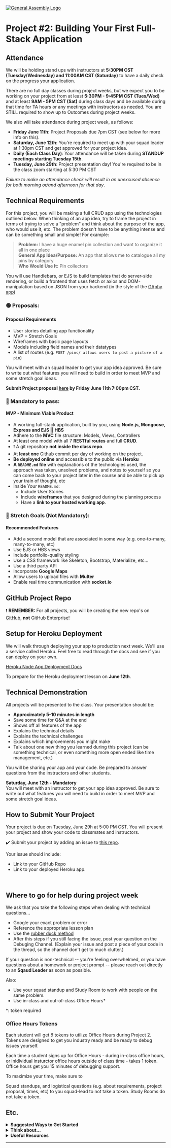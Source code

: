 [![General Assembly Logo](https://camo.githubusercontent.com/1a91b05b8f4d44b5bbfb83abac2b0996d8e26c92/687474703a2f2f692e696d6775722e636f6d2f6b6538555354712e706e67)](https://generalassemb.ly)

# Project #2: Building Your First Full-Stack Application

## Attendance
We will be holding stand ups with instructors at **5:30PM CST (Tuesday/Wednesday) and 11:00AM CST (Saturday)** to have a daily check on the progress your application.

There are no full day classes during project weeks, but we expect you to be working on your project from at least **5:30PM - 9:45PM CST (Tues/Wed)** and at least **9AM - 5PM CST (Sat)** during class days and be available during that time for TA hours or any meetings with instructors as needed. You are STILL required to show up to Outcomes during project weeks.   

We also will take attendance during project week, as follows:
  - **Friday June 11th**: Project Proposals due 7pm CST (see below for more info on this).
  - **Saturday, June 12th**: You're required to meet up with your squad leader at 1:30pm CST and get approved for your project idea.
  - **Daily (Each Class Day)**: Your attendance will be taken during **STANDUP meetings starting Tuesday 15th**. 
  - **Tuesday, June 29th**: Project presentation day! You're required to be in the class zoom starting at 5:30 PM CST

_Failure to make an attendance check will result in an unexcused absence for both morning or/and afternoon for that day_.

## Technical Requirements
For this project, you will be making a full CRUD app using the technologies outlined below. When thinking of an app idea, try to frame the project in terms of trying to solve a "problem" and think about the purpose of the app, who would use it, etc. The problem doesn't have to be anything intense and can be something small and simple! For example:

  >**Problem:** I have a huge enamel pin collection and want to organize it all in one place<br>
  >**General App Idea/Purpose:** An app that allows me to catalogue all my pins by category <br>
  >**Who Would Use It:** Pin collectors
  
You will use Handlebars, or EJS to build templates that do server-side rendering, or build a frontend that uses fetch or axios and DOM-manipulation based on JSON from your backend (in the style of the [GAphy app](https://git.generalassemb.ly/flex-323/express-api-lab))

### &#128994; Proposals:
#### Proposal Requirements

* User stories detailing app functionality
* MVP + Stretch Goals
* Wireframes with basic page layouts
* Models including field names and their datatypes
* A list of routes (e.g. `POST /pins/ allows users to post a picture of a pin`)

You will meet with an squad leader to get your app idea approved. Be sure to write out what features you will need to build in order to meet MVP and some stretch goal ideas.

**Submit Project proposal [here](https://git.generalassemb.ly/flex-323/project-2/issues/new?assignees=&labels=&template=project-proposal-submission.md&title=Your+Name+%2B+Squad+Lead) by Friday June 11th 7:00pm CST.**

### &#x1F534; Mandatory to pass:
#### MVP - Minimum Viable Product

* A working full-stack application, built by you, using **Node.js, Mongoose, Express and EJS || HBS**
* Adhere to the **MVC** file structure: Models, Views, Controllers
* At least one model with all 7 **RESTful routes** and full **CRUD**.
* :heavy_exclamation_mark: A git repository **not inside the class repo**.  
* At **least one** Github commit per day of working on the project.
* **Be deployed online** and accessible to the public via **Heroku**
* **A ``README.md`` file** with explanations of the technologies used, the approach was taken, unsolved problems, and notes to yourself so you can come back to your project later in the course and be able to pick up your train of thought, etc
* Inside Your `README.md`:
    * Include User Stories
    * Include **wireframes** that you designed during the planning process
    * Have a **link to your hosted working app**.

### &#x1F535; Stretch Goals (Not Mandatory):
#### Recommended Features

* Add a second model that are associated in some way (e.g. one-to-many, many-to-many, etc) 
* Use EJS or HBS views
* Include portfolio-quality styling
* Use a CSS framework like Skeleton, Bootstrap, Materialize, etc...
* Use a third party API
* Incorporate **Google Maps**
* Allow users to upload files with **Multer**
* Enable real time communication with **socket.io**

## GitHub Project Repo

:heavy_exclamation_mark: **REMEMBER:** For all projects, you will be creating the new repo's on [GitHub](https://github.com/), **not** GitHub Enterprise!

## Setup for Heroku Deployment


We will walk through deploying your app to production next week. We'll use a service called Heroku. Feel free to read through the docs and see if you can deploy on your own.

[Heroku Node App Deployment Docs](https://devcenter.heroku.com/categories/nodejs-support)

To prepare for the Heroku deployment lesson on **June 12th**.


## Technical Demonstration

All projects will be presented to the class. Your presentation should be:

* **Approximately 5-10 minutes in length**
* Save some time for Q&A at the end
* Shows off all features of the app
* Explains the technical details
* Explains the technical challenges
* Explains which improvements you might make
* Talk about one new thing you learned during this project (can be something technical, or even something more open ended like time management, etc.)

You will be sharing your app and your code.  Be prepared to answer questions from the instructors and other students.

**Saturday, June 12th - Mandatory**<br>
You will meet with an instructor to get your app idea approved. Be sure to write out what features you will need to build in order to meet MVP and some stretch goal ideas.

## How to Submit Your Project


Your project is due on Tuesday, June 29h at 5:00 PM CST. You will present your project and show your code to classmates and instructors.

:heavy_check_mark: Submit your project by adding an issue to [this repo](https://git.generalassemb.ly/flex-323/project2-gallery/issues).

Your issue should include:

- Link to your GitHub Repo
- Link to your deployed Heroku app.

<br>


## Where to go for help during project week

We ask that you take the following steps when dealing with technical questions...

- Google your exact problem or error
- Reference the appropriate lesson plan
- Use the [rubber duck method](https://rubberduckdebugging.com/)
- After this steps if you still facing the issue, post your question on the Debuging Channel. (Explain your issue and post a piece of your code in the thread, so the channel don't get to much clutter.)

If your question is non-technical -- you're feeling overwhelmed, or you have questions about a homework or project prompt -- please reach out directly to an **Sqaud Leader** as soon as possible.

Also:
- Use your squad standup and Study Room to work with people on the same problem.
- Use in-class and out-of-class Office Hours*

*: token required

### Office Hours Tokens

Each student will get *6* tokens to utilize Office Hours during Project 2. Tokens are designed to get you industry ready and be ready to debug issues yourself. 

Each time a student signs up for Office Hours - during in-class office hours, or inidividual insturctor office hours outside of class time - takes 1 token. Office hours get you 15 minutes of debugging support.

To maximize your time, make sure to

Squad standups, and logistical questions (e.g. about requirements, project proposal, times, etc) to you squad-lead to not take a token. Study Rooms do not take a token.





## Etc.

<details><summary><strong>Suggested Ways to Get Started</strong></summary>

* **Wireframe** Make a drawing of what your app will look like in all of the stages of the app(what does it look like as soon as you log on to the site? What does it look like while the player is playing? What does it look like when the player wins / loses?).

* **Break the project down into different components** (data, presentation, views, style, DOM manipulation) and brainstorm each component individually.

* **Commit early, commit often.** Don’t be afraid to break something because you can always go back in time to a previous version.

* **Consult documentation resources** (MDN, jQuery, etc.) at home to better understand what you’ll be getting into.
</details>


<details><summary><strong>Think about...</strong></summary>

- **Creativity**  
Did you add a personal spin or creative element into your project submission? Did you deliver something of value to the end user?

- **Code Quality**  
Did you follow code style guidance and best practices covered in class, such as spacing, indentation, modularity, and semantic naming? Did you comment your code as your instructors have in class?

- **Problem Solving**  
Are you able to defend why you implemented your solution in a certain way? Can you demonstrate that you thought through alternative implementations?
</details>

<details><summary><strong>Useful Resources</strong></summary>

* **[Heroku](http://www.heroku.com)**
* **[Good User Story Guide](https://www.atlassian.com/agile/project-management/user-stories)**
* **[Presenting Information Architecture](http://webstyleguide.com/wsg3/3-information-architecture/4-presenting-information.html)**
* **[Mongo Documentation](https://docs.mongodb.com/manual/)**
* **[Mongoose Documentation](http://mongoosejs.com/docs/guide.html)**
</details>
<hr>  
